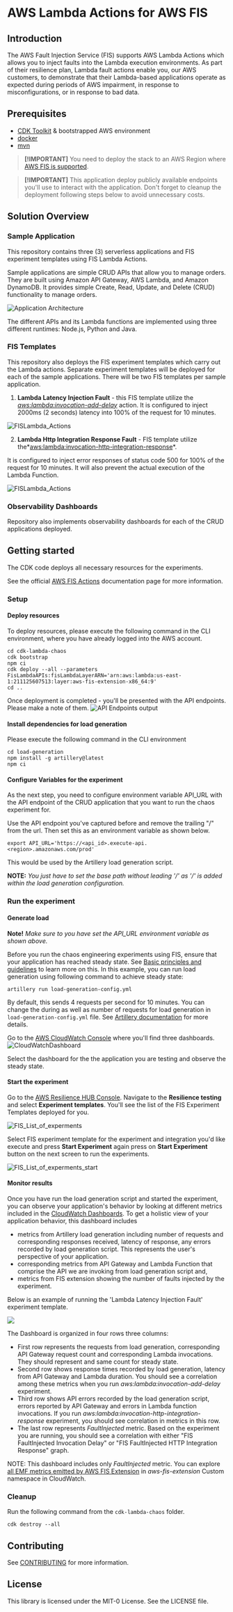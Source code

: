# AWS Lambda Actions for AWS FIS

## Introduction
The AWS Fault Injection Service (FIS) supports AWS Lambda Actions which allows you to inject faults into
the Lambda execution environments. As part of their resilience plan, Lambda fault actions
enable you, our AWS customers, to demonstrate that their Lambda-based applications operate
as expected during periods of AWS impairment, in response to misconfigurations, or in
response to bad data. 

## Prerequisites
- [CDK Toolkit](https://docs.aws.amazon.com/cdk/v2/guide/getting_started.html) & bootstrapped AWS environment
- [docker](https://docs.docker.com/engine/install/)
- [mvn](https://maven.apache.org/run.html)

> **[!IMPORTANT]**
> You need to deploy the stack to an AWS Region where [AWS FIS is supported](https://docs.aws.amazon.com/general/latest/gr/fis.html).

> **[!IMPORTANT]**
> This application deploy publicly available endpoints you'll use to interact with the application. Don't forget to cleanup the deployment following steps below to avoid unnecessary costs. 

## Solution Overview

### Sample Application

This repository contains three (3) serverless applications and FIS experiment templates using FIS Lambda Actions.

Sample applications are simple CRUD APIs that allow you to manage orders.  They are built using Amazon API Gateway, AWS Lambda, and Amazon DynamoDB. It provides simple Create, Read, Update, and Delete (CRUD) functionality to manage orders. 

![Application Architecture](./images/FISLambdaActionsemoEnvronment.png)

The different APIs and its Lambda functions are implemented using three different runtimes: Node.js, Python and Java.

### FIS Templates
This repository also deploys the FIS experiment templates which carry out the Lambda actions. Separate experiment templates will be deployed for each of the sample applications. There will be two FIS templates per sample application.

1. **Lambda Latency Injection Fault**  - this FIS template utilize the  *[aws:lambda:invocation-add-delay](https://docs.aws.amazon.com/fis/latest/userguide/fis-actions-reference.html#invocation-add-delay)* action. 
It is configured to inject 2000ms (2 seconds) latency into 100% of the request for 10 minutes.

![FISLambda_Actions](./images/FISLambda_Latency_Actions.png)

2. **Lambda Http Integration Response Fault** -  FIS template utilize the*[aws:lambda:invocation-http-integration-response](https://docs.aws.amazon.com/fis/latest/userguide/fis-actions-reference.html#invocation-http-integration-response)*. 

It is configured to inject error responses of status code 500 for 100% of the request for 10 minutes. It will also prevent the actual execution of the Lambda Function. 

![FISLambda_Actions](./images/FISLambda_Integration_Actions.png)

### Observability Dashboards
Repository also implements observability dashboards for each of the CRUD applications deployed.


## Getting started

The CDK code deploys all necessary resources for the experiments. 

See the official [AWS FIS Actions](https://docs.aws.amazon.com/fis/latest/userguide/fis-actions-reference.html) documentation page for more information.

### Setup

#### Deploy resources
To deploy resources, please execute the following command in the CLI environment, where you have already logged into the AWS account. 

```
cd cdk-lambda-chaos
cdk bootstrap
npm ci
cdk deploy --all --parameters FisLambdaAPIs:fisLambdaLayerARN='arn:aws:lambda:us-east-1:211125607513:layer:aws-fis-extension-x86_64:9'
cd ..
```

Once deployment is completed - you'll be presented with the API endpoints. Please make a note of them. 
![API Endpoints output](/images/cdk_output.png)


#### Install dependencies for load generation
Please execute the following command in the CLI environment

```
cd load-generation
npm install -g artillery@latest
npm ci

```

#### Configure Variables for the experiment
<!-- FisLambdaAPIs stack outputs the URL of deployed API which is exposing the AWS Lambda functions that you want to run the chaos experiments on. The screenshot below shows the output from FisLambdaAPIs stack. You can take the URL as highlighted in the screenshot as an example:
![Retrieving API URL from 'Outputs' of FisLambdaAPIs Stack](./images/fisapistack-output-app-url.png) -->

As the next step, you need to configure environment variable API_URL with the API endpoint of the CRUD application that you want to run the chaos experiment for.

Use the API endpoint you've captured before and remove the trailing "/" from the url. Then set this as an environment variable as shown below. 

```
export API_URL='https://<api_id>.execute-api.<region>.amazonaws.com/prod'
```

This would be used by the Artillery load generation script.

**NOTE:** *You just have to set the base path without leading '/' as '/' is added within the load generation configuration.*

### Run the experiment

#### Generate load
**Note!** *Make sure to you have set the API_URL environment variable as shown above.*

Before you run the chaos engineering experiments using FIS, ensure that your application has reached steady state. See [Basic principles and guidelines](https://docs.aws.amazon.com/fis/latest/userguide/getting-started-planning.html#planning-basic-principles) to learn more on this. In this example, you can run load generation using following command to achieve steady state:

```
artillery run load-generation-config.yml
```

By default, this sends 4 requests per second for 10 minutes. You can change the during as well as number of requests for load generation in ``load-generation-config.yml`` file. See [Artillery documentation](https://www.artillery.io/docs/get-started/first-test#define-load-phases) for more details.

Go to the [AWS CloudWatch Console](https://console.aws.amazon.com/cloudwatch/) where you'll find three dashboards.
![CloudWatchDashboard](./images/CloudWatchDashboard.png)

Select the dashboard for the the application you are testing and observe the steady state. 


#### Start the experiment
Go to the [AWS Resilience HUB Console](https://console.aws.amazon.com/resiliencehub/home). Navigate to the **Resilience testing**  and select **Experiment templates**. You'll see the list of the FIS Experiment Templates deployed for you.

![FIS_List_of_experments](./images/FIS_List_of_experments.png)

Select FIS experiment template for the experiment and integration you'd like execute and press **Start Experiment**  again press on **Start Experiment** button on the next screen to run the experiments.

![FIS_List_of_experments_start](./images/FIS_List_of_experments_start.png)


#### Monitor results

Once you have run the load generation script and started the experiment, you can observe your application's behavior by looking at different metrics included in the [CloudWatch Dashboards](https://console.aws.amazon.com/cloudwatch/). To get a holistic view of your application behavior, this dashboard includes 
* metrics from Artillery load generation including number of requests and corresponding responses received, latency of response, any errors recorded by load generation script. This represents the user's perspective of your application.
* corresponding metrics from API Gateway and Lambda Function that comprise the API we are invoking from load generation script and,
* metrics from FIS extension showing the number of faults injected by the experiment.

Below is an example of running the 'Lambda Latency Injection Fault' experiment template.

![](./images/CloudWatchDashboard-TypeScript-AddDelay-Experiment.png)

The Dashboard is organized in four rows three columns:
* First row represents the requests from load generation, corresponding API Gateway request count and corresponding Lambda invocations. They should represent and same count for steady state.
* Second row shows response times recorded by load generation, latency from API Gateway and Lambda duration. You should see a correlation among these metrics when you run *aws:lambda:invocation-add-delay* experiment.
* Third row shows API errors recorded by the load generation script, errors reported by API Gateway and errors in Lambda function invocations. If you run *aws:lambda:invocation-http-integration-response* experiment, you should see  correlation in metrics in this row.
* The last row represents *FaultInjected* metric. Based on the experiment you are running, you should see a correlation with either "FIS FaultInjected Invocation Delay" or "FIS FaultInjected HTTP Integration Response" graph.

NOTE: This dashboard includes only *FaultInjected* metric. You can explore [all EMF metrics emitted by AWS FIS Extension](https://docs.aws.amazon.com/fis/latest/userguide/use-lambda-actions.html) in *aws-fis-extension* Custom namespace in CloudWatch.


### Cleanup
Run the following command from the `cdk-lambda-chaos` folder.
```
cdk destroy --all
```

## Contributing
See [CONTRIBUTING](CONTRIBUTING.md) for more information.

## License
This library is licensed under the MIT-0 License. See the LICENSE file.
